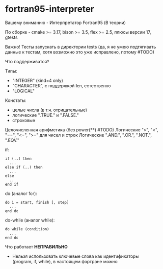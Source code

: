 # fortran95-interpreter
Вашему вниманию - Интерпретатор Fortran95 (В теории)

По сборке - cmake >= 3.17, bison >= 3.5, flex >= 2.5, плюсы версии 17, gtests

Важно! Тесты запускать в директории tests (да, я не умею подтягивать данные к тестам, хотя возможно это уже исправлено, потому #TODO)

Что поддерживатся?

Типы: 

+ "INTEGER" (kind=4 only)
+ "CHARACTER", c поддержкой len, естественно
+ "LOGICAL"


Констаты:

+ целые числа (в т.ч. отрицательные)
+ логические ".TRUE." и ".FALSE."
+ строковые


Целочисленная арифметика (без power(**) #TODO)
Логические ">", "<", "==", "<=", ">=" для чисел и строк
Логические ".AND.", ".OR.", ".NOT.", ".EQV."


if:
```
if (..) then
  ...
else if (..) then
  ...
else 
  ..
end if
```

do (аналог for):
```
do i = start, finish [, step]
  ...
end do
```

do-while (аналог while):
```
do while (condition)
  ...
end do
```


Что работает **НЕПРАВИЛЬНО**
+ Нельзя использовать ключевые слова как идентификаторы (program, if, while), в настоящем фортране можно
